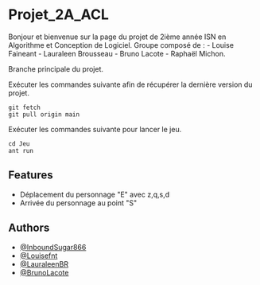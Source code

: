 # Projet_2A_ACL
Bonjour et bienvenue sur la page du projet de 2ième année ISN en Algorithme et Conception de Logiciel.  Groupe composé de : - Louise Faineant - Lauraleen Brousseau - Bruno Lacote - Raphaël Michon.


Branche principale du projet.

Exécuter les commandes suivante afin de récupérer la dernière version du projet.
```
git fetch
git pull origin main
```


Exécuter les commandes suivante pour lancer le jeu.
```
cd Jeu
ant run
```

## Features

- Déplacement du personnage "E" avec z,q,s,d
- Arrivée du personnage au point "S"

## Authors

- [@InboundSugar866](https://github.com/InboundSugar866)
- [@Louisefnt](https://github.com/Louisefnt)
- [@LauraleenBR](https://github.com/LauraleenBR)
- [@BrunoLacote](https://github.com/BrunoLacote)
